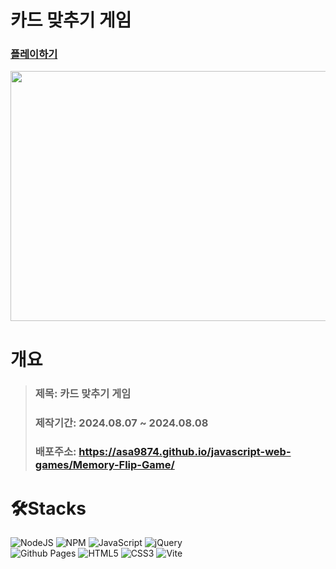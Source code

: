 # 카드 맞추기 게임

### [플레이하기](https://asa9874.github.io/javascript-web-games/Memory-Flip-Game/)


<img src="https://github.com/user-attachments/assets/0ab9576f-48bb-4acc-aa24-5d0e5c3d0ac2" width="600" height="400"/>


# 개요
> ### 제목: 카드 맞추기 게임
> ### 제작기간: 2024.08.07 ~ 2024.08.08
> ### 배포주소: https://asa9874.github.io/javascript-web-games/Memory-Flip-Game/



# 🛠️Stacks
![NodeJS](https://img.shields.io/badge/node.js-6DA55F?style=for-the-badge&logo=node.js&logoColor=white)
![NPM](https://img.shields.io/badge/NPM-%23CB3837.svg?style=for-the-badge&logo=npm&logoColor=white)
![JavaScript](https://img.shields.io/badge/javascript-%23323330.svg?style=for-the-badge&logo=javascript&logoColor=%23F7DF1E)
![jQuery](https://img.shields.io/badge/jquery-%230769AD.svg?style=for-the-badge&logo=jquery&logoColor=white)    
![Github Pages](https://img.shields.io/badge/github%20pages-121013?style=for-the-badge&logo=github&logoColor=white)
![HTML5](https://img.shields.io/badge/html5-%23E34F26.svg?style=for-the-badge&logo=html5&logoColor=white)
![CSS3](https://img.shields.io/badge/css3-%231572B6.svg?style=for-the-badge&logo=css3&logoColor=white)
![Vite](https://img.shields.io/badge/vite-%23646CFF.svg?style=for-the-badge&logo=vite&logoColor=white)

